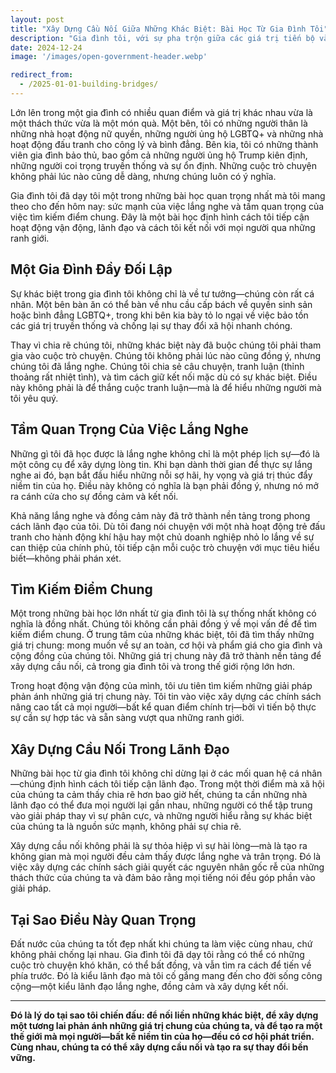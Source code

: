 ```yaml
---
layout: post
title: "Xây Dựng Cầu Nối Giữa Những Khác Biệt: Bài Học Từ Gia Đình Tôi"
description: "Gia đình tôi, với sự pha trộn giữa các giá trị tiến bộ và bảo thủ, đã dạy tôi tầm quan trọng của việc lắng nghe và tìm kiếm điểm chung. Khả năng kết nối với mọi người qua những ranh giới này định hình cách tôi tiếp cận hoạt động vận động và lãnh đạo."
date: 2024-12-24
image: '/images/open-government-header.webp'

redirect_from:
  - /2025-01-01-building-bridges/
---
```


Lớn lên trong một gia đình có nhiều quan điểm và giá trị khác nhau vừa là một thách thức vừa là một món quà. Một bên, tôi có những người thân là những nhà hoạt động nữ quyền, những người ủng hộ LGBTQ+ và những nhà hoạt động đấu tranh cho công lý và bình đẳng. Bên kia, tôi có những thành viên gia đình bảo thủ, bao gồm cả những người ủng hộ Trump kiên định, những người coi trọng truyền thống và sự ổn định. Những cuộc trò chuyện không phải lúc nào cũng dễ dàng, nhưng chúng luôn có ý nghĩa.

Gia đình tôi đã dạy tôi một trong những bài học quan trọng nhất mà tôi mang theo cho đến hôm nay: sức mạnh của việc lắng nghe và tầm quan trọng của việc tìm kiếm điểm chung. Đây là một bài học định hình cách tôi tiếp cận hoạt động vận động, lãnh đạo và cách tôi kết nối với mọi người qua những ranh giới.

## Một Gia Đình Đầy Đối Lập

Sự khác biệt trong gia đình tôi không chỉ là về tư tưởng—chúng còn rất cá nhân. Một bên bàn ăn có thể bàn về nhu cầu cấp bách về quyền sinh sản hoặc bình đẳng LGBTQ+, trong khi bên kia bày tỏ lo ngại về việc bảo tồn các giá trị truyền thống và chống lại sự thay đổi xã hội nhanh chóng.

Thay vì chia rẽ chúng tôi, những khác biệt này đã buộc chúng tôi phải tham gia vào cuộc trò chuyện. Chúng tôi không phải lúc nào cũng đồng ý, nhưng chúng tôi đã lắng nghe. Chúng tôi chia sẻ câu chuyện, tranh luận (thỉnh thoảng rất nhiệt tình), và tìm cách giữ kết nối mặc dù có sự khác biệt. Điều này không phải là để thắng cuộc tranh luận—mà là để hiểu những người mà tôi yêu quý.

## Tầm Quan Trọng Của Việc Lắng Nghe

Những gì tôi đã học được là lắng nghe không chỉ là một phép lịch sự—đó là một công cụ để xây dựng lòng tin. Khi bạn dành thời gian để thực sự lắng nghe ai đó, bạn bắt đầu hiểu những nỗi sợ hãi, hy vọng và giá trị thúc đẩy niềm tin của họ. Điều này không có nghĩa là bạn phải đồng ý, nhưng nó mở ra cánh cửa cho sự đồng cảm và kết nối.

Khả năng lắng nghe và đồng cảm này đã trở thành nền tảng trong phong cách lãnh đạo của tôi. Dù tôi đang nói chuyện với một nhà hoạt động trẻ đấu tranh cho hành động khí hậu hay một chủ doanh nghiệp nhỏ lo lắng về sự can thiệp của chính phủ, tôi tiếp cận mỗi cuộc trò chuyện với mục tiêu hiểu biết—không phải phán xét.

## Tìm Kiếm Điểm Chung

Một trong những bài học lớn nhất từ gia đình tôi là sự thống nhất không có nghĩa là đồng nhất. Chúng tôi không cần phải đồng ý về mọi vấn đề để tìm kiếm điểm chung. Ở trung tâm của những khác biệt, tôi đã tìm thấy những giá trị chung: mong muốn về sự an toàn, cơ hội và phẩm giá cho gia đình và cộng đồng của chúng tôi. Những giá trị chung này đã trở thành nền tảng để xây dựng cầu nối, cả trong gia đình tôi và trong thế giới rộng lớn hơn.

Trong hoạt động vận động của mình, tôi ưu tiên tìm kiếm những giải pháp phản ánh những giá trị chung này. Tôi tin vào việc xây dựng các chính sách nâng cao tất cả mọi người—bất kể quan điểm chính trị—bởi vì tiến bộ thực sự cần sự hợp tác và sẵn sàng vượt qua những ranh giới.

## Xây Dựng Cầu Nối Trong Lãnh Đạo

Những bài học từ gia đình tôi không chỉ dừng lại ở các mối quan hệ cá nhân—chúng định hình cách tôi tiếp cận lãnh đạo. Trong một thời điểm mà xã hội của chúng ta cảm thấy chia rẽ hơn bao giờ hết, chúng ta cần những nhà lãnh đạo có thể đưa mọi người lại gần nhau, những người có thể tập trung vào giải pháp thay vì sự phân cực, và những người hiểu rằng sự khác biệt của chúng ta là nguồn sức mạnh, không phải sự chia rẽ.

Xây dựng cầu nối không phải là sự thỏa hiệp vì sự hài lòng—mà là tạo ra không gian mà mọi người đều cảm thấy được lắng nghe và trân trọng. Đó là việc xây dựng các chính sách giải quyết các nguyên nhân gốc rễ của những thách thức của chúng ta và đảm bảo rằng mọi tiếng nói đều góp phần vào giải pháp.

## Tại Sao Điều Này Quan Trọng

Đất nước của chúng ta tốt đẹp nhất khi chúng ta làm việc cùng nhau, chứ không phải chống lại nhau. Gia đình tôi đã dạy tôi rằng có thể có những cuộc trò chuyện khó khăn, có thể bất đồng, và vẫn tìm ra cách để tiến về phía trước. Đó là kiểu lãnh đạo mà tôi cố gắng mang đến cho đời sống công cộng—một kiểu lãnh đạo lắng nghe, đồng cảm và xây dựng kết nối.

---

**Đó là lý do tại sao tôi chiến đấu: để nối liền những khác biệt, để xây dựng một tương lai phản ánh những giá trị chung của chúng ta, và để tạo ra một thế giới mà mọi người—bất kể niềm tin của họ—đều có cơ hội phát triển. Cùng nhau, chúng ta có thể xây dựng cầu nối và tạo ra sự thay đổi bền vững.**